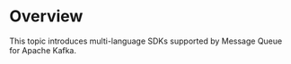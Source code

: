 # Overview

This topic introduces multi-language SDKs supported by Message Queue for Apache Kafka.



